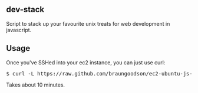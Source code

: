 dev-stack
----

Script to stack up your favourite unix treats for web development in javascript.

Usage
----

Once you've SSHed into your ec2 instance, you can just use curl:

<pre>$ curl -L https://raw.github.com/braungoodson/ec2-ubuntu-js-stack/master/build.sh | sh</pre>

Takes about 10 minutes.
